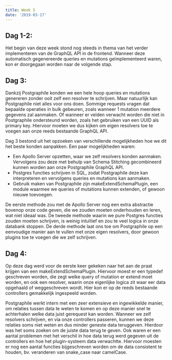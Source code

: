 ```yaml
---
title: Week 5
date: '2019-03-17'
---
```


## Dag 1-2:

Het begin van deze week stond nog steeds in thema van het verder implementeren van de GraphQL API in de frontend. Wanneer deze automatisch gegenereerde queries en mutations geïmplementeerd waren, kon er doorgegaan worden naar de volgende stap.

## Dag 3:

Dankzij Postgraphile konden we een hele hoop queries en mutations genereren zonder ooit zelf een resolver te schrijven. Maar natuurlijk kan Postgraphile niet alles voor ons doen. Sommige requests vragen dat bepaalde operaties in bulk gebeuren, zoals wanneer 1 mutation meerdere gegevens zal aanmaken. Of wanneer er velden verwacht worden die niet in Postgraphile ondersteund worden, zoals het gebruiken van een UUID als primary key. Hiervoor moeten we dus kijken om eigen resolvers toe te voegen aan onze reeds bestaande GraphQL API.

Dag 3 bestond uit het opzoeken van verschillende mogelijkheden hoe we dit het beste konden aanpakken. Een paar mogelijkheden waren:

-   Een Apollo Server opzetten, waar we zelf resolvers konden aanmaken. Vervolgens zou deze met behulp van Schema Stitching gecombineerd kunnen worden aan onze Postgraphile GraphQL API.
-   Postgres functies schrijven in SQL, zodat Postgraphile deze kan interpreteren en vervolgens queries en mutations kan aanmaken.
-   Gebruik maken van Postgraphile zijn makeExtendSchemaPlugin, een module waarmee we queries of mutations kunnen extenden, of gewoon nieuwe toevoegen.

De eerste methode zou met de Apollo Server nog een extra abstractie bovenop onze code geven, die we zouden moeten onderhouden en leren, wat niet ideaal was. De tweede methode waarin we pure Postgres functies zouden moeten schrijven, is weinig intuïtief en zou te veel logica in onze databank stoppen.
De derde methode laat ons toe om Postgraphile op een eenvoudige manier aan te vullen met onze eigen resolvers, door gewoon plugins toe te voegen die we zelf schrijven.

## Dag 4:

Op deze dag werd voor de eerste keer gekeken naar het aan de praat krijgen van een makeExtendSchemaPlugin. Hiervoor moest er een typedef geschreven worden, die zegt welke query of mutation er extend moet worden, en ook een resolver, waarin onze eigenlijke logica zit waar eer data opgehaald of weggeschreven wordt. Hier kon er op de reeds bestaande controllers gemakkelijk ingespeeld worden.

Postgraphile werkt intern met een zeer extensieve en ingewikkelde manier, om relaties tussen data te weten te komen en op deze manier snel te achterhalen welke data juist gerequest kan worden. Wanneer we zelf resolvers schrijven, en via onze controllers passeren, kunnen we deze relaties soms niet weten en dus minder geneste data teruggeven. Hierdoor was het soms zoeken om de juiste data terug te geven. Ook waren er een aantal problemen met het verschil in hoe data terug werd gegeven uit de controllers en hoe het plugin-systeem data verwachtte. Hiervoor moesten er nog een aantal functies bijgeschreven worden om de data consistent te houden, bv. veranderen van snake_case naar camelCase.
